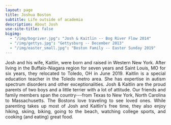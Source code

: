```yaml
---
layout: page
title: Joshua Boston
subtitle: Life outside of academia
description: About Josh
use-site-title: false
bigimg:
  - "/img/bogriver.jpg": "Josh & Kaitlin -- Bog River Flow 2014"
  - "/img/gettys.jpg": "Gettysburg -- December 2013"
  - "/img/easter_small.jpg": "Boston Family -- Easter Sunday 2019"
---
```


<p align="justify">Josh and his wife, Kaitlin, were born and raised in Western New York. After living in the Buffalo-Niagara region for seven years and Saint Louis, MO for six years, they relocated to Toledo, OH in June 2019. Kaitlin is a special education teacher in the Toledo metro area. She has expertise in autism spectrum disorders and other exceptionalities. Josh & Kaitlin are the proud parents of two boys and a little terrier with a lot of attitude. Our friends and family members span the country---from Texas to New York, North Carolina to Massachusetts. The Bostons love traveling to see loved ones. While parenting takes up most of Josh and Kaitlin's free time, they also enjoy hiking, skiing, biking, going to the beach, watching college sports, and cooking (and eating) great food.</p>
